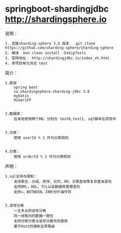 # springboot-shardingjdbc  http://shardingsphere.io

说明：

    1. 克隆sharding-sphere 3.X 版本   git clone https://github.com/sharding-sphere/sharding-sphere
    2. 编译  mvn clean install -DskipTests
    3. 官网地址： http://shardingjdbc.io/index_zh.html
    4. 本项目单元测试 test



简介：

    1.框架
        spring boot
        io.shardingsphere.sharding-jdbc 3.0
        mybatis
        HikariCP
         
     
    2.数据库：
        在本地使用两个DB，分别为 test0,test1, sql脚本在项目中
        
        
    3.分库：
        使用 userId % 2 作为分库规则
        
        
    4.分表：
        使用 orderId % 2 作为分表规则
        
        
声明：

    1.sql支持与限制：
        支持聚合，分组，排序，分页，OR，关联查询等复杂查询语句
        支持DML，DDL，TCL以及数据库管理语句
        支持=，BETWEEN，IN的分片操作符
     
    
    2.读写分离
        一主多从的读写分离
        同一线程内的数据一致性
        支持分库分表与读写分离共同使用
        基于Hint的强制主库路由
    
    